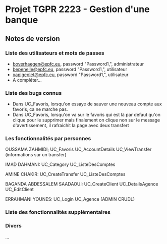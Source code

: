 # Projet TGPR 2223 - Gestion d'une banque

## Notes de version

### Liste des utilisateurs et mots de passes

  * boverhaegen@epfc.eu, password "Password1,", administrateur
  * bepenelle@epfc.eu, password "Password1,", utilisateur
  * xapigeolet@epfc.eu, password "Password1,", utilisateur
  * A compléter...

### Liste des bugs connus

  * Dans UC_Favoris, lorsqu'on essaye de sauver une nouveau compte aux favoris, ca ne marche pas.
  * Dans UC_Favoris, lorsqu'on va sur le favoris qui est là par defaut qu'on clique pour le supprimer mais finalement on clique non sur le message d'avertissement, il rafraichit la page avec deux transfert
 
### Les fonctionnalités par personnes
OUSSAMA ZAHMIDI;
UC_Favoris
UC_AccountDetails
UC_ViewTransfer (informations sur un transfer)

IMAD DAHMANI:
UC_Category
UC_ListeDesComptes

AMINE CHAKIR:
UC_CreateTransfer
UC_ListeDesComptes

BAGANDA ABDESSALEM SAADAOUI:
UC_CreateClient
UC_DetailsAgence
UC_EditClient

ERRAHMANI YOUNES:
UC_Login
UC_Agence (ADMIN CRUDL)


### Liste des fonctionnalités supplémentaires

### Divers

...

